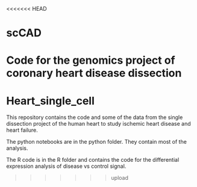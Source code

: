 <<<<<<< HEAD
# scCAD
Code for the genomics project of coronary heart disease dissection
=======
# Heart_single_cell

This repository contains the code and some of the data from the single dissection project of the human heart to study ischemic heart disease and heart failure. 

The python notebooks are in the python folder. They contain most of the analysis. 

The R code is in the R folder and contains the code for the differential expression analysis of disease vs control signal.
>>>>>>>  upload
